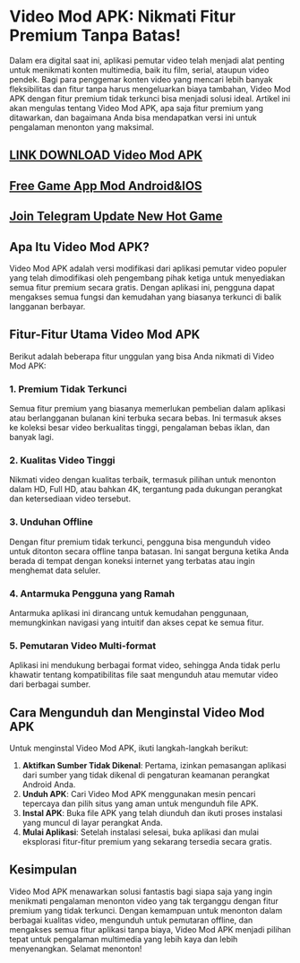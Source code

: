 # Video Mod APK: Nikmati Fitur Premium Tanpa Batas!

Dalam era digital saat ini, aplikasi pemutar video telah menjadi alat penting untuk menikmati konten multimedia, baik itu film, serial, ataupun video pendek. Bagi para penggemar konten video yang mencari lebih banyak fleksibilitas dan fitur tanpa harus mengeluarkan biaya tambahan, Video Mod APK dengan fitur premium tidak terkunci bisa menjadi solusi ideal. Artikel ini akan mengulas tentang Video Mod APK, apa saja fitur premium yang ditawarkan, dan bagaimana Anda bisa mendapatkan versi ini untuk pengalaman menonton yang maksimal.

## [LINK DOWNLOAD Video Mod APK](https://seruapk.com/vidio/)

## [Free Game App Mod Android&IOS](https://seruapk.com/)

## [Join Telegram Update New Hot  Game](https://t.me/seruapk)


## Apa Itu Video Mod APK?

Video Mod APK adalah versi modifikasi dari aplikasi pemutar video populer yang telah dimodifikasi oleh pengembang pihak ketiga untuk menyediakan semua fitur premium secara gratis. Dengan aplikasi ini, pengguna dapat mengakses semua fungsi dan kemudahan yang biasanya terkunci di balik langganan berbayar.

## Fitur-Fitur Utama Video Mod APK

Berikut adalah beberapa fitur unggulan yang bisa Anda nikmati di Video Mod APK:

### 1. **Premium Tidak Terkunci**
Semua fitur premium yang biasanya memerlukan pembelian dalam aplikasi atau berlangganan bulanan kini terbuka secara bebas. Ini termasuk akses ke koleksi besar video berkualitas tinggi, pengalaman bebas iklan, dan banyak lagi.

### 2. **Kualitas Video Tinggi**
Nikmati video dengan kualitas terbaik, termasuk pilihan untuk menonton dalam HD, Full HD, atau bahkan 4K, tergantung pada dukungan perangkat dan ketersediaan video tersebut.

### 3. **Unduhan Offline**
Dengan fitur premium tidak terkunci, pengguna bisa mengunduh video untuk ditonton secara offline tanpa batasan. Ini sangat berguna ketika Anda berada di tempat dengan koneksi internet yang terbatas atau ingin menghemat data seluler.

### 4. **Antarmuka Pengguna yang Ramah**
Antarmuka aplikasi ini dirancang untuk kemudahan penggunaan, memungkinkan navigasi yang intuitif dan akses cepat ke semua fitur.

### 5. **Pemutaran Video Multi-format**
Aplikasi ini mendukung berbagai format video, sehingga Anda tidak perlu khawatir tentang kompatibilitas file saat mengunduh atau memutar video dari berbagai sumber.

## Cara Mengunduh dan Menginstal Video Mod APK

Untuk menginstal Video Mod APK, ikuti langkah-langkah berikut:

1. **Aktifkan Sumber Tidak Dikenal**: Pertama, izinkan pemasangan aplikasi dari sumber yang tidak dikenal di pengaturan keamanan perangkat Android Anda.
2. **Unduh APK**: Cari Video Mod APK menggunakan mesin pencari tepercaya dan pilih situs yang aman untuk mengunduh file APK.
3. **Instal APK**: Buka file APK yang telah diunduh dan ikuti proses instalasi yang muncul di layar perangkat Anda.
4. **Mulai Aplikasi**: Setelah instalasi selesai, buka aplikasi dan mulai eksplorasi fitur-fitur premium yang sekarang tersedia secara gratis.

## Kesimpulan

Video Mod APK menawarkan solusi fantastis bagi siapa saja yang ingin menikmati pengalaman menonton video yang tak terganggu dengan fitur premium yang tidak terkunci. Dengan kemampuan untuk menonton dalam berbagai kualitas video, mengunduh untuk pemutaran offline, dan mengakses semua fitur aplikasi tanpa biaya, Video Mod APK menjadi pilihan tepat untuk pengalaman multimedia yang lebih kaya dan lebih menyenangkan. Selamat menonton!
